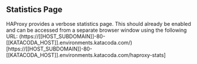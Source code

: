 ## Statistics Page
HAProxy provides a verbose statistics page.  This should already be enabled and can be accessed from a separate browser window using the following URL:
(https://[[HOST_SUBDOMAIN]]-80-[[KATACODA_HOST]].environments.katacoda.com/)[https://[[HOST_SUBDOMAIN]]-80-[[KATACODA_HOST]].environments.katacoda.com/haproxy-stats] 
